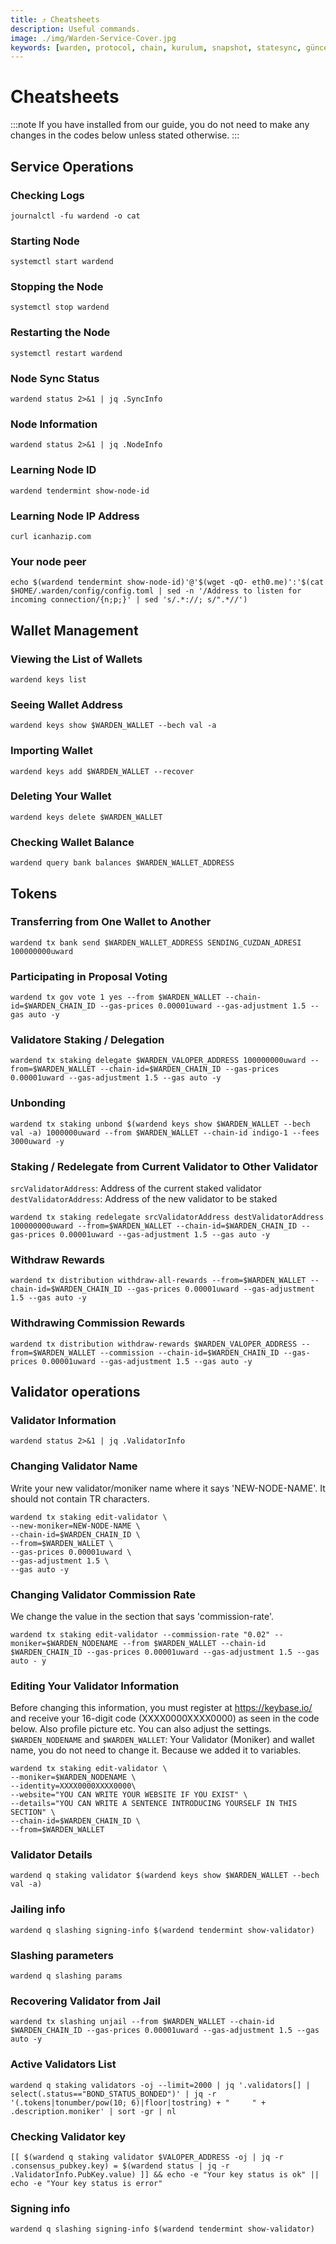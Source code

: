 ```yaml
---
title: ⤴️ Cheatsheets
description: Useful commands.
image: ./img/Warden-Service-Cover.jpg
keywords: [warden, protocol, chain, kurulum, snapshot, statesync, güncelleme]
---
```


# Cheatsheets 
:::note
If you have installed from our guide, you do not need to make any changes in the codes below unless stated otherwise.
:::

## Service Operations

### Checking Logs
```
journalctl -fu wardend -o cat
```

### Starting Node
```
systemctl start wardend
```

### Stopping the Node
```
systemctl stop wardend
```

### Restarting the Node
```
systemctl restart wardend
```

### Node Sync Status
```
wardend status 2>&1 | jq .SyncInfo
```

### Node Information
```
wardend status 2>&1 | jq .NodeInfo
```

### Learning Node ID
```
wardend tendermint show-node-id
```

### Learning Node IP Address
```
curl icanhazip.com
```

### Your node peer
```
echo $(wardend tendermint show-node-id)'@'$(wget -qO- eth0.me)':'$(cat $HOME/.warden/config/config.toml | sed -n '/Address to listen for incoming connection/{n;p;}' | sed 's/.*://; s/".*//')
```

## Wallet Management

### Viewing the List of Wallets
```
wardend keys list
```

### Seeing Wallet Address
```
wardend keys show $WARDEN_WALLET --bech val -a
```

### Importing Wallet
```
wardend keys add $WARDEN_WALLET --recover
```

### Deleting Your Wallet
```
wardend keys delete $WARDEN_WALLET
```

### Checking Wallet Balance
```
wardend query bank balances $WARDEN_WALLET_ADDRESS
```

## Tokens

### Transferring from One Wallet to Another
```
wardend tx bank send $WARDEN_WALLET_ADDRESS SENDING_CUZDAN_ADRESI 100000000uward
```

### Participating in Proposal Voting
```
wardend tx gov vote 1 yes --from $WARDEN_WALLET --chain-id=$WARDEN_CHAIN_ID --gas-prices 0.00001uward --gas-adjustment 1.5 --gas auto -y
```

### Validatore Staking / Delegation
```
wardend tx staking delegate $WARDEN_VALOPER_ADDRESS 100000000uward --from=$WARDEN_WALLET --chain-id=$WARDEN_CHAIN_ID --gas-prices 0.00001uward --gas-adjustment 1.5 --gas auto -y
```
### Unbonding
```
wardend tx staking unbond $(wardend keys show $WARDEN_WALLET --bech val -a) 1000000uward --from $WARDEN_WALLET --chain-id indigo-1 --fees 3000uward -y
```

### Staking / Redelegate from Current Validator to Other Validator
`srcValidatorAddress`: Address of the current staked validator
`destValidatorAddress`: Address of the new validator to be staked
```
wardend tx staking redelegate srcValidatorAddress destValidatorAddress 100000000uward --from=$WARDEN_WALLET --chain-id=$WARDEN_CHAIN_ID --gas-prices 0.00001uward --gas-adjustment 1.5 --gas auto -y
```

### Withdraw Rewards
```
wardend tx distribution withdraw-all-rewards --from=$WARDEN_WALLET --chain-id=$WARDEN_CHAIN_ID --gas-prices 0.00001uward --gas-adjustment 1.5 --gas auto -y
```

### Withdrawing Commission Rewards

```
wardend tx distribution withdraw-rewards $WARDEN_VALOPER_ADDRESS --from=$WARDEN_WALLET --commission --chain-id=$WARDEN_CHAIN_ID --gas-prices 0.00001uward --gas-adjustment 1.5 --gas auto -y
```

## Validator operations

### Validator Information
```
wardend status 2>&1 | jq .ValidatorInfo
```

### Changing Validator Name
Write your new validator/moniker name where it says 'NEW-NODE-NAME'. It should not contain TR characters.
```
wardend tx staking edit-validator \
--new-moniker=NEW-NODE-NAME \
--chain-id=$WARDEN_CHAIN_ID \
--from=$WARDEN_WALLET \
--gas-prices 0.00001uward \
--gas-adjustment 1.5 \
--gas auto -y
```

### Changing Validator Commission Rate
We change the value in the section that says 'commission-rate'.
```
wardend tx staking edit-validator --commission-rate "0.02" --moniker=$WARDEN_NODENAME --from $WARDEN_WALLET --chain-id $WARDEN_CHAIN_ID --gas-prices 0.00001uward --gas-adjustment 1.5 --gas auto - y
```

### Editing Your Validator Information
Before changing this information, you must register at https://keybase.io/ and receive your 16-digit code (XXXX0000XXXX0000) as seen in the code below. Also profile picture etc. You can also adjust the settings.
`$WARDEN_NODENAME` and `$WARDEN_WALLET`: Your Validator (Moniker) and wallet name, you do not need to change it. Because we added it to variables.
```
wardend tx staking edit-validator \
--moniker=$WARDEN_NODENAME \
--identity=XXXX0000XXXX0000\
--website="YOU CAN WRITE YOUR WEBSITE IF YOU EXIST" \
--details="YOU CAN WRITE A SENTENCE INTRODUCING YOURSELF IN THIS SECTION" \
--chain-id=$WARDEN_CHAIN_ID \
--from=$WARDEN_WALLET
```

### Validator Details
```
wardend q staking validator $(wardend keys show $WARDEN_WALLET --bech val -a)
```

### Jailing info
```
wardend q slashing signing-info $(wardend tendermint show-validator)
```

### Slashing parameters
```
wardend q slashing params
```

### Recovering Validator from Jail
```
wardend tx slashing unjail --from $WARDEN_WALLET --chain-id $WARDEN_CHAIN_ID --gas-prices 0.00001uward --gas-adjustment 1.5 --gas auto -y
```

### Active Validators List
```
wardend q staking validators -oj --limit=2000 | jq '.validators[] | select(.status=="BOND_STATUS_BONDED")' | jq -r '(.tokens|tonumber/pow(10; 6)|floor|tostring) + " 	 " + .description.moniker' | sort -gr | nl
```

### Checking Validator key
```
[[ $(wardend q staking validator $VALOPER_ADDRESS -oj | jq -r .consensus_pubkey.key) = $(wardend status | jq -r .ValidatorInfo.PubKey.value) ]] && echo -e "Your key status is ok" || echo -e "Your key status is error"
```

### Signing info
```
wardend q slashing signing-info $(wardend tendermint show-validator)
```
